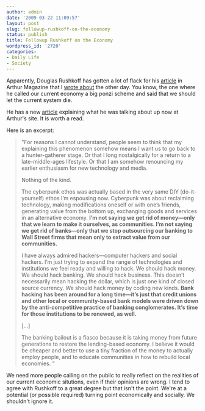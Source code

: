 ```yaml
---
author: admin
date: '2009-03-22 11:09:57'
layout: post
slug: followup-rushkoff-on-the-economy
status: publish
title: Followup Rushkoff on the Economy
wordpress_id: '2720'
categories:
- Daily Life
- Society
---
```

Apparently, Douglas Rushkoff has gotten a lot of flack for his <a href="http://www.arthurmag.com/2009/03/16/let-it-die-rushkoff-on-the-economy/">article</a> in Arthur Magazine that I <a href="http://www.arcanology.com/2009/03/16/douglas-rushkoff-on-the-economy-let-it-die/">wrote about</a> the other day. You know, the one where he called our current economy a big ponzi scheme and said that we should let the current system die. 

He has a new <a href="http://www.arthurmag.com/2009/03/20/hack-money-hack-banking-rushkoff-on-the-economy/">article</a> explaining what he was talking about up now at Arthur's site. It is worth a read.

Here is an excerpt:

<blockquote>&quot;For reasons I cannot understand, people seem to think that my explaining this phenomenon somehow means I want us to go back to a hunter-gatherer stage. Or that I long nostalgically for a return to a late-middle-ages lifestyle. Or that I am somehow renouncing my earlier enthusiasm for new technology and media.

Nothing of the kind.

The cyberpunk ethos was actually based in the very same DIY (do-it-yourself) ethos I’m espousing now. Cyberpunk was about reclaiming technology, making modifications oneself or with one’s friends, generating value from the bottom up, exchanging goods and services in an alternative economy. <strong>I’m not saying we get rid of money—only that we learn to make it ourselves, as communities. I’m not saying we get rid of banks—only that we stop outsourcing our banking to Wall Street firms that mean only to extract value from our communities.</strong>

I have always admired hackers—computer hackers and social hackers. I’m just trying to expand the range of technologies and institutions we feel ready and willing to hack. We should hack money. We should hack banking. We should hack business. This doesn’t necessarily mean hacking the dollar, which is just one kind of closed source currency. We should hack money by coding new kinds. <strong>Bank hacking has been around for a long time—it’s just that credit unions and other local or community-based bank models were driven down by the anti-competitive practice of banking conglomerates. It’s time for those institutions to be renewed, as well.</strong>

[...]

The banking bailout is a fiasco because it is taking money from future generations to restore the lending-based economy. I believe it would be cheaper and better to use a tiny fraction of the money to actually employ people, and to educate communities in how to rebuild local economies. &quot;</blockquote>

We need more people calling on the public to really reflect on the realities of our current economic situtions, even if their opinions are wrong. I tend to agree with Rushkoff to a great degree but that isn't the point. We're at a potential (or possible required) turning point economically and socially. We shouldn't ignore it.
